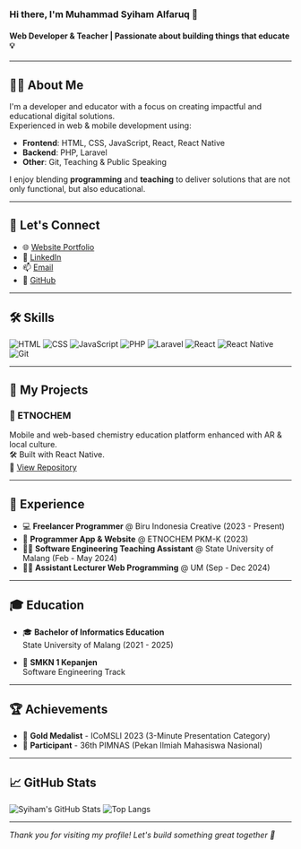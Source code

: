 ### Hi there, I'm Muhammad Syiham Alfaruq 👋  
#### Web Developer & Teacher | Passionate about building things that educate 💡

---

## 🧑‍💻 About Me

I'm a developer and educator with a focus on creating impactful and educational digital solutions.  
Experienced in web & mobile development using:

- **Frontend**: HTML, CSS, JavaScript, React, React Native  
- **Backend**: PHP, Laravel  
- **Other**: Git, Teaching & Public Speaking

I enjoy blending **programming** and **teaching** to deliver solutions that are not only functional, but also educational.

---

## 🔗 Let's Connect

- 🌐 [Website Portfolio](https://msyiham.netlify.app)
- 💼 [LinkedIn](https://linkedin.com/in/yourusername)
- 📫 [Email](mailto:msyihamalfaruq3478@gmail.com)
- 🧰 [GitHub](https://github.com/msyiham)

---

## 🛠️ Skills

![HTML](https://img.shields.io/badge/-HTML5-orange?logo=html5&logoColor=white)
![CSS](https://img.shields.io/badge/-CSS3-blue?logo=css3&logoColor=white)
![JavaScript](https://img.shields.io/badge/-JavaScript-yellow?logo=javascript&logoColor=black)
![PHP](https://img.shields.io/badge/-PHP-777BB4?logo=php&logoColor=white)
![Laravel](https://img.shields.io/badge/-Laravel-red?logo=laravel&logoColor=white)
![React](https://img.shields.io/badge/-React-blue?logo=react)
![React Native](https://img.shields.io/badge/-React%20Native-61DAFB?logo=react&logoColor=white)
![Git](https://img.shields.io/badge/-Git-F05032?logo=git&logoColor=white)

---

## 🧪 My Projects

### 📱 ETNOCHEM
Mobile and web-based chemistry education platform enhanced with AR & local culture.  
🛠 Built with React Native.  
🔗 [View Repository](https://github.com/msyiham/etnochem)

<!-- ### 🧾 Absensi Guru Ngaji
Attendance web app for Islamic teachers with Hijri calendar and monthly recap.  
🔗 [View Repository](https://github.com/msyiham/absensi-guru-ngaji) -->

<!-- > *(Pin your best repos on your GitHub profile for extra impact)* -->

---

## 🧠 Experience

- 💻 **Freelancer Programmer** @ Biru Indonesia Creative (2023 - Present)
- 📱 **Programmer App & Website** @ ETNOCHEM PKM-K (2023)
- 🧑‍🏫 **Software Engineering Teaching Assistant** @ State University of Malang (Feb - May 2024)
- 👨‍🏫 **Assistant Lecturer Web Programming** @ UM (Sep - Dec 2024)

---

## 🎓 Education

- 🎓 **Bachelor of Informatics Education**  
  State University of Malang (2021 - 2025)

- 🏫 **SMKN 1 Kepanjen**  
  Software Engineering Track

---

## 🏆 Achievements

- 🥇 **Gold Medalist** - ICoMSLI 2023 (3-Minute Presentation Category)
- 🏅 **Participant** - 36th PIMNAS (Pekan Ilmiah Mahasiswa Nasional)

---

## 📈 GitHub Stats

![Syiham's GitHub Stats](https://github-readme-stats.vercel.app/api?username=msyiham&show_icons=true&theme=tokyonight)
![Top Langs](https://github-readme-stats.vercel.app/api/top-langs/?username=msyiham&layout=compact&theme=tokyonight)

---

_Thank you for visiting my profile! Let's build something great together 🤝_
